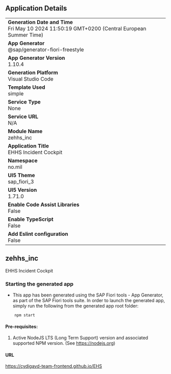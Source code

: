## Application Details
|               |
| ------------- |
|**Generation Date and Time**<br>Fri May 10 2024 11:50:19 GMT+0200 (Central European Summer Time)|
|**App Generator**<br>@sap/generator-fiori-freestyle|
|**App Generator Version**<br>1.10.4|
|**Generation Platform**<br>Visual Studio Code|
|**Template Used**<br>simple|
|**Service Type**<br>None|
|**Service URL**<br>N/A
|**Module Name**<br>zehhs_inc|
|**Application Title**<br>EHHS Incident Cockpit|
|**Namespace**<br>no.mil|
|**UI5 Theme**<br>sap_fiori_3|
|**UI5 Version**<br>1.71.0|
|**Enable Code Assist Libraries**<br>False|
|**Enable TypeScript**<br>False|
|**Add Eslint configuration**<br>False|

## zehhs_inc

EHHS Incident Cockpit

### Starting the generated app

-   This app has been generated using the SAP Fiori tools - App Generator, as part of the SAP Fiori tools suite.  In order to launch the generated app, simply run the following from the generated app root folder:

```
    npm start
```

#### Pre-requisites:

1. Active NodeJS LTS (Long Term Support) version and associated supported NPM version.  (See https://nodejs.org)


#### URL

https://cydigavd-team-frontend.github.io/EHS
